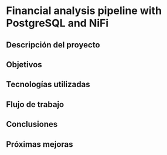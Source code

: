 # Financial analysis pipeline with PostgreSQL and NiFi

## Descripción del proyecto



## Objetivos



## Tecnologías utilizadas



## Flujo de trabajo



## Conclusiones



## Próximas mejoras


